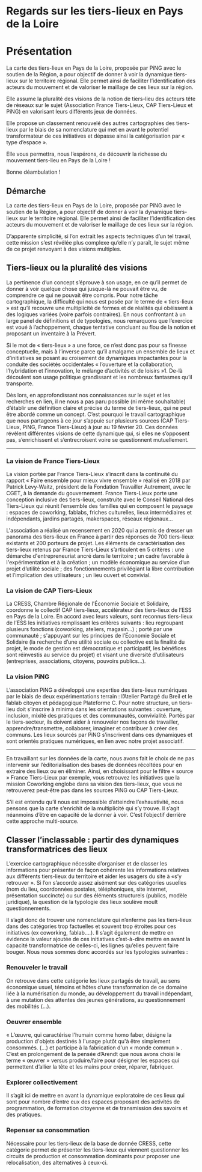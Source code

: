 # Regards sur les tiers-lieux en Pays de la Loire

# Présentation

La carte des tiers-lieux en Pays de la Loire, proposée par PiNG avec le soutien de la Région, a pour objectif de donner à voir la dynamique tiers-lieux sur le territoire régional. Elle permet ainsi de faciliter l’identification des acteurs du mouvement et de valoriser le maillage de ces lieux sur la région.

Elle assume la pluralité des visions de la notion de tiers-lieu des acteurs tête de réseaux sur le sujet (Association France Tiers-Lieux, CAP Tiers-Lieux et PiNG) en valorisant leurs différents jeux de données.

Elle propose un classement renouvelé des autres cartographies des tiers-lieux par le biais de sa nomenclature qui met en avant le potentiel transformateur de ces initiatives et dépasse ainsi la catégorisation par « type d’espace ».

Elle vous permettra, nous l’espérons, de découvrir la richesse du mouvement tiers-lieu en Pays de la Loire !

Bonne déambulation !

## Démarche

La carte des tiers-lieux en Pays de la Loire, proposée par PiNG avec le soutien de la Région, a pour objectif de donner à voir la dynamique tiers-lieux sur le territoire régional. Elle permet ainsi de faciliter l’identification des acteurs du mouvement et de valoriser le maillage de ces lieux sur la région.

D’apparente simplicité, si l’on extrait les aspects techniques d’un tel travail, cette mission s’est révélée plus complexe qu’elle n’y paraît, le sujet même de ce projet renvoyant à des visions multiples.

## Tiers-lieux ou la pluralité des visions

La pertinence d’un concept s’éprouve à son usage, en ce qu’il permet de donner à voir quelque chose qui jusque-là ne pouvait être vu, de comprendre ce qui ne pouvait être compris. Pour notre tâche cartographique, la difficulté qui nous est posée par le terme de « tiers-lieux » est qu’il recouvre une multiplicité de formes et de réalités qui obéissent à des logiques variées (voire parfois contraires). En nous confrontant à un large panel de définitions et de typologies, nous remarquons que l’exercice est voué à l’achoppement, chaque tentative concluant au flou de la notion et proposant un inventaire à la Prévert.

Si le mot de « tiers-lieux » a une force, ce n’est donc pas pour sa finesse conceptuelle, mais à l’inverse parce qu’il amalgame un ensemble de lieux et d’initiatives se posant au croisement de dynamiques impactantes pour la conduite des sociétés occidentales « l’ouverture et la collaboration, l’hybridation et l’innovation, le mélange d’activités et de loisirs »1. De-là découlent son usage politique grandissant et les nombreux fantasmes qu’il transporte.

Dès lors, en approfondissant nos connaissances sur le sujet et les recherches en lien, il ne nous a pas paru possible (ni même souhaitable) d’établir une définition claire et précise du terme de tiers-lieux, qui ne peut être abordé comme un concept. C’est pourquoi le travail cartographique que nous partageons à ce jour s’appuie sur plusieurs sources (CAP Tiers-Lieux, PiNG, France Tiers-Lieux) à jour au 19 février 20. Ces données révèlent différentes visions de cette dynamique qui, si elles ne s’opposent pas, s’enrichissent et s’entrecroisent voire se questionnent mutuellement.

---

### La vision de France Tiers-Lieux

La vision portée par France Tiers-Lieux s’inscrit dans la continuité du rapport « Faire ensemble pour mieux vivre ensemble » réalisé en 2018 par Patrick Levy-Waitz, président de la Fondation Travailler Autrement, avec le CGET, à la demande du gouvernement. France Tiers-Lieux porte une conception inclusive des tiers-lieux, construite avec le Conseil National des Tiers-Lieux qui réunit l’ensemble des familles qui en composent le paysage : espaces de coworking, fablabs, friches culturelles, lieux intermédiaires et indépendants, jardins partagés, makerspaces, réseaux régionaux…

L'association a réalisé un recensement en 2020 qui a permis de dresser un panorama des tiers-lieux en France à partir des réponses de 700 tiers-lieux existants et 200 porteurs de projet. Les éléments de caractérisation des tiers-lieux retenus par France Tiers-Lieux s’articulent en 5 critères : une démarche d'entrepreneuriat ancré dans le territoire ; un cadre favorable à l'expérimentation et à la création ; un modèle économique au service d’un projet d’utilité sociale ; des fonctionnements privilégiant la libre contribution et l’implication des utilisateurs ; un lieu ouvert et convivial.

### La vision de CAP Tiers-Lieux

La CRESS, Chambre Régionale de l'Économie Sociale et Solidaire, coordonne le collectif CAP tiers-lieux, accélérateur des tiers-lieux de l’ESS en Pays de la Loire. En accord avec leurs valeurs, sont reconnus tiers-lieux de l’ESS les initiatives remplissant les critères suivants : lieu regroupant plusieurs fonctions (coworking, ateliers, magasin…) ; porté par une communauté ; s'appuyant sur les principes de l’Économie Sociale et Solidaire (la recherche d’une utilité sociale ou collective est la finalité du projet, le mode de gestion est démocratique et participatif, les bénéfices sont réinvestis au service du projet) et visant une diversité d’utilisateurs (entreprises, associations, citoyens, pouvoirs publics…).

### La vision PiNG

L’association PiNG a développé une expertise des tiers-lieux numériques par le biais de deux expérimentations terrain : l’Atelier Partagé du Breil et le fablab citoyen et pédagogique Plateforme C. Pour notre structure, un tiers-lieu doit s’inscrire à minima dans les orientations suivantes : ouverture, inclusion, mixité des pratiques et des communautés, convivialité. Portés par le tiers-secteur, ils doivent aider à renouveler nos façons de travailler, apprendre/transmettre, collaborer, imaginer et contribuer à créer des communs. Les lieux sourcés par PiNG s’inscrivent dans ces dynamiques et sont orientés pratiques numériques, en lien avec notre projet associatif.

---
En travaillant sur les données de la carte, nous avons fait le choix de ne pas intervenir sur l’éditorialisation des bases de données récoltées pour en extraire des lieux ou en éliminer. Ainsi, en choisissant pour le filtre « source » France Tiers-Lieux par exemple, vous retrouvez les initiatives que la mission Coworking englobe dans sa vision des tiers-lieux, que vous ne retrouverez peut-être pas dans les sources PiNG ou CAP Tiers-Lieux.

S’il est entendu qu’il nous est impossible d’atteindre l’exhaustivité, nous pensons que la carte s’enrichit de la multiplicité qui s’y trouve. Il s’agit néanmoins d’être en capacité de la donner à voir. C’est l’objectif derrière cette approche multi-source.

## Classer l’inclassable : partir des dynamiques transformatrices des lieux

L’exercice cartographique nécessite d’organiser et de classer les informations pour présenter de façon cohérente les informations relatives aux différents tiers-lieux du territoire et aider les usagers du site à «s’y retrouver ». Si l’on s’accorde assez aisément sur des catégories usuelles (nom du lieu, coordonnées postales, téléphoniques, site internet, présentation succincte) ou sur des éléments structurels (publics, modèle juridique), la question de la typologie des lieux soulève moult questionnements.

Il s’agit donc de trouver une nomenclature qui n’enferme pas les tiers-lieux dans des catégories trop factuelles et souvent trop étroites pour ces initiatives (ex coworking, fablab….). Il s’agit également de mettre en évidence la valeur ajoutée de ces initiatives c’est-à-dire mettre en avant la capacité transformatrice de celles-ci, les lignes qu’elles peuvent faire bouger. Nous nous sommes donc accordés sur les typologies suivantes :

### Renouveler le travail 

On retrouve dans cette catégorie les lieux partagés de travail, au sens économique usuel, témoins et hôtes d’une transformation de ce domaine liée à la numérisation du monde, au développement du travail indépendant, à une mutation des attentes des jeunes générations, au questionnement des mobilités (…).

### Oeuvrer ensemble

 « L’œuvre, qui caractérise l'humain comme homo faber, désigne la production d'objets destinés à l'usage plutôt qu'à être simplement consommés. (…) et participe à la fabrication d'un « monde commun » . C’est en prolongement de la pensée d’Arendt que nous avons choisi le terme « œuvrer » versus produire/faire pour désigner les espaces qui permettent d’allier la tête et les mains pour créer, réparer, fabriquer.

### Explorer collectivement 

Il s’agit ici de mettre en avant la dynamique exploratoire de ces lieux qui sont pour nombre d’entre eux des espaces proposant des activités de programmation, de formation citoyenne et de transmission des savoirs et des pratiques.

### Repenser sa consommation 

Nécessaire pour les tiers-lieux de la base de donnée CRESS, cette catégorie permet de présenter les tiers-lieux qui viennent questionner les circuits de production et consommation dominants pour proposer une relocalisation, des alternatives à ceux-ci.
